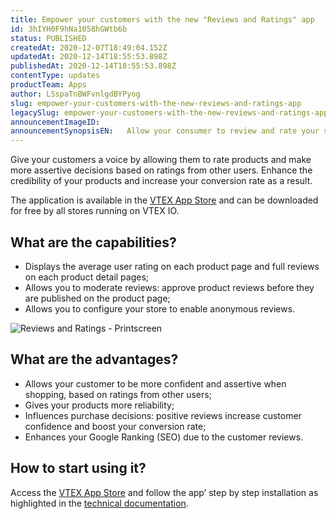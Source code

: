 ```yaml
---
title: Empower your customers with the new "Reviews and Ratings" app
id: 3hIYH0F9hNa1058hGWtb6b
status: PUBLISHED
createdAt: 2020-12-07T18:49:04.152Z
updatedAt: 2020-12-14T18:55:53.898Z
publishedAt: 2020-12-14T18:55:53.898Z
contentType: updates
productTeam: Apps
author: LSspaTnBWFvnlgdBYPyog
slug: empower-your-customers-with-the-new-reviews-and-ratings-app
legacySlug: empower-your-customers-with-the-new-reviews-and-ratings-app
announcementImageID: 
announcementSynopsisEN:   Allow your consumer to review and rate your store products with the new VTEX App Store: Reviews and Ratings app
---
```


Give your customers a voice by allowing them to rate products and make more assertive decisions based on ratings from other users. Enhance the credibility of your products and increase your conversion rate as a result.

The application is available in the [VTEX App Store](https://apps.vtex.com "VTEX App Store") and can be downloaded for free by all stores running on VTEX IO. 

## What are the capabilities?

- Displays the average user rating on each product page and full reviews on each product detail pages;
- Allows you to moderate reviews: approve product reviews before they are published on the product page;
- Allows you to configure your store to enable anonymous reviews.

![Reviews and Ratings - Printscreen](//images.ctfassets.net/alneenqid6w5/2WZ7g7iF3goyERWcguegBV/6b79887b72f793cd2f600e8a1505de8a/Screen_Shot_2020-12-07_at_15.52.05.png)

## What are the advantages?
- Allows your customer to be more confident and assertive when shopping, based on ratings from other users;
- Gives your products more reliability;
- Influences purchase decisions: positive reviews increase customer confidence and boost your conversion rate;
- Enhances your Google Ranking (SEO) due to the customer reviews.

## How to start using it?

Access the [VTEX App Store](https://apps.vtex.com/vtex-reviews-and-ratings/p "VTEX App Store") and follow the app’ step by step installation as highlighted in the [technical documentation](https://vtex.io/docs/components/all/vtex.reviews-and-ratings@2.2.1/ "Documentation").

